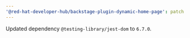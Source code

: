 ```yaml
---
'@red-hat-developer-hub/backstage-plugin-dynamic-home-page': patch
---
```


Updated dependency `@testing-library/jest-dom` to `6.7.0`.
